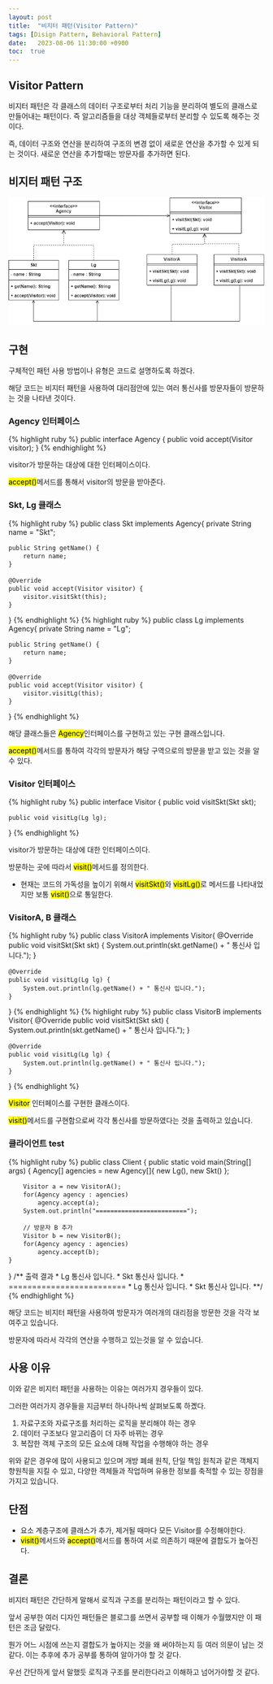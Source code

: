 ```yaml
---
layout: post
title:  "비지터 패턴(Visitor Pattern)"
tags: [Disign Pattern, Behavioral Pattern]
date:   2023-08-06 11:30:00 +0900
toc:  true
---
```


## Visitor Pattern

비지터 패턴은 각 클래스의 데이터 구조로부터 처리 기능을 분리하여 별도의 클래스로 만들어내는 패턴이다. 즉 알고리즘들을 대상 객체들로부터 분리할 수 있도록 해주는 것이다.

즉, 데이터 구조와 연산을 분리하여 구조의 변경 없이 새로운 연산을 추가할 수 있게 되는 것이다. 새로운 연산을 추가할때는 방문자를 추가하면 된다.

## 비지터 패턴 구조

![Class Diagram](https://github.com/seeungmin/seeungmin.github.io/blob/main/DesignPatternDiagram/%EB%B9%84%EC%A7%80%ED%84%B0%20%ED%8C%A8%ED%84%B4.png?raw=true "Visitor Pattern Class Diagram")



## 구현
구체적인 패턴 사용 방법이나 유형은 코드로 설명하도록 하겠다.

해당 코드는 비지터 패턴을 사용하여 대리점안에 있는 여러 통신사를 방문자들이 방문하는 것을 나타낸 것이다.


### Agency 인터페이스

{% highlight ruby %}
public interface Agency {
    public void accept(Visitor visitor);
}
{% endhighlight %}

visitor가 방문하는 대상에 대한 인터페이스이다.

<mark>accept()</mark>메서드를 통해서 visitor의 방문을 받아준다.


### Skt, Lg 클래스
{% highlight ruby %}
public class Skt implements Agency{
    private String name = "Skt";

    public String getName() {
        return name;
    }

    @Override
    public void accept(Visitor visitor) {
        visitor.visitSkt(this);
    }
}
{% endhighlight %}
{% highlight ruby %}
public class Lg implements Agency{
    private String name = "Lg";

    public String getName() {
        return name;
    }

    @Override
    public void accept(Visitor visitor) {
        visitor.visitLg(this);
    }
}
{% endhighlight %}

해당 클래스들은 <mark>Agency</mark>인터페이스를 구현하고 있는 구현 클래스입니다.

<mark>accept()</mark>메서드를 통하여 각각의 방문자가 해당 구역으로의 방문을 받고 있는 것을 알 수 있다.

### Visitor 인터페이스

{% highlight ruby %}
public interface Visitor {
    public void visitSkt(Skt skt);

    public void visitLg(Lg lg);
}
{% endhighlight %}

visitor가 방문하는 대상에 대한 인터페이스이다.

방문하는 곳에 따라서 <mark>visit()</mark>메서드를 정의한다.
- 현재는 코드의 가독성을 높이기 위해서 <mark>visitSkt()</mark>와 <mark>visitLg()</mark>로 메서드를 나타내었지만 보통 <mark>visit()</mark>으로 통일한다.


### VisitorA, B 클래스
{% highlight ruby %}
public class VisitorA implements Visitor{
    @Override
    public void visitSkt(Skt skt) {
        System.out.println(skt.getName() + " 통신사 입니다.");
    }

    @Override
    public void visitLg(Lg lg) {
        System.out.println(lg.getName() + " 통신사 입니다.");
    }
}
{% endhighlight %}
{% highlight ruby %}
public class VisitorB implements Visitor{
    @Override
    public void visitSkt(Skt skt) {
        System.out.println(skt.getName() + " 통신사 입니다.");
    }

    @Override
    public void visitLg(Lg lg) {
        System.out.println(lg.getName() + " 통신사 입니다.");
    }
}
{% endhighlight %}

<mark>Visitor</mark> 인터페이스를 구현한 클래스이다.

<mark>visit()</mark>메서드를 구현함으로써 각각 통신사를 방문하였다는 것을 출력하고 있습니다.

### 클라이언트 test
{% highlight ruby %}
public class Client {
    public static void main(String[] args) {
        Agency[] agencies = new Agency[]{
                new Lg(), new Skt()
        };

        Visitor a = new VisitorA();
        for(Agency agency : agencies)
            agency.accept(a);
        System.out.println("=========================");
        
        // 방문자 B 추가
        Visitor b = new VisitorB();
        for(Agency agency : agencies)
            agency.accept(b);
    }
}
    /** 출력 결과
        * Lg 통신사 입니다.
        * Skt 통신사 입니다.
        * =========================
        * Lg 통신사 입니다.
        * Skt 통신사 입니다.
        **/
{% endhighlight %}

해당 코드는 비지터 패턴을 사용하여 방문자가 여러개의 대리점을 방문한 것을 각각 보여주고 있습니다.

방문자에 따라서 각각의 연산을 수행하고 있는것을 알 수 있습니다.


## 사용 이유

이와 같은 비지터 패턴을 사용하는 이유는 여러가지 경우들이 있다.

그러한 여러가지 경우들을 지금부터 하나하나씩 살펴보도록 하곘다.

1. 자료구조와 자료구조를 처리하는 로직을 분리해야 하는 경우
2. 데이터 구조보다 알고리즘이 더 자주 바뀌는 경우
3. 복잡한 객체 구조의 모든 요소에 대해 작업을 수행해야 하는 경우 

위와 같은 경우에 많이 사용되고 있으며 개방 폐쇄 원칙, 단일 책임 원칙과 같은 객체지향원칙을 지킬 수 있고, 다양한 객체들과 작업하며 유용한 정보를 축적할 수 있는 장점을 가지고 있습니다.


## 단점
- 요소 계층구조에 클래스가 추가, 제거될 때마다 모든 Visitor를 수정해야한다.
- <mark>visit()</mark>메서드와 <mark>accept()</mark>메서드를 통하여 서로 의존하기 때문에 결합도가 높아진다.

## 결론

비지터 패턴은 간단하게 말해서 로직과 구조를 분리하는 패턴이라고 할 수 있다.

앞서 공부한 여러 디자인 패턴들은 블로그를 쓰면서 공부할 때 이해가 수월했지만 이 패턴은 조금 달랐다.

뭔가 어느 시점에 쓰는지 결합도가 높아지는 것을 왜 써야하는지 등 여러 의문이 남는 것 같다. 이는 추후에 추가 공부를 통하여 알아가야 할 것 같다.

우선 간단하게 앞서 말했듯 로직과 구조를 분리한다라고 이해하고 넘어가야할 것 같다.